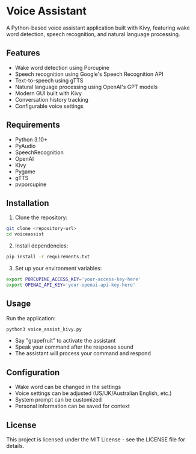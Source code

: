 # Voice Assistant

A Python-based voice assistant application built with Kivy, featuring wake word detection, speech recognition, and natural language processing.

## Features

- Wake word detection using Porcupine
- Speech recognition using Google's Speech Recognition API
- Text-to-speech using gTTS
- Natural language processing using OpenAI's GPT models
- Modern GUI built with Kivy
- Conversation history tracking
- Configurable voice settings

## Requirements

- Python 3.10+
- PyAudio
- SpeechRecognition
- OpenAI
- Kivy
- Pygame
- gTTS
- pvporcupine

## Installation

1. Clone the repository:
```bash
git clone <repository-url>
cd voiceassist
```

2. Install dependencies:
```bash
pip install -r requirements.txt
```

3. Set up your environment variables:
```bash
export PORCUPINE_ACCESS_KEY='your-access-key-here'
export OPENAI_API_KEY='your-openai-api-key-here'
```

## Usage

Run the application:
```bash
python3 voice_assist_kivy.py
```

- Say "grapefruit" to activate the assistant
- Speak your command after the response sound
- The assistant will process your command and respond

## Configuration

- Wake word can be changed in the settings
- Voice settings can be adjusted (US/UK/Australian English, etc.)
- System prompt can be customized
- Personal information can be saved for context

## License

This project is licensed under the MIT License - see the LICENSE file for details. 